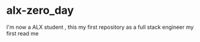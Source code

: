 # alx-zero_day
I'm now  a ALX student , this my first repository as a full stack engineer 
my first read me
